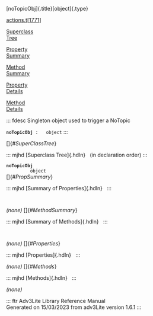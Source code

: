 [noTopicObj]{.title}[object]{.type}

[actions.t](../file/actions.t.html)\[[1771](../source/actions.t.html#1771)\]

[Superclass\
Tree](#_SuperClassTree_)

[Property\
Summary](#_PropSummary_)

[Method\
Summary](#_MethodSummary_)

[Property\
Details](#_Properties_)

[Method\
Details](#_Methods_)

::: fdesc
Singleton object used to trigger a NoTopic

**`noTopicObj`**` :   object`
:::

[]{#_SuperClassTree_}

::: mjhd
[Superclass Tree]{.hdln}   (in declaration order)
:::

**`noTopicObj`**\
`         object`\
[]{#_PropSummary_}

::: mjhd
[Summary of Properties]{.hdln}  
:::

` `

*(none)* []{#_MethodSummary_}

::: mjhd
[Summary of Methods]{.hdln}  
:::

` `

*(none)* []{#_Properties_}

::: mjhd
[Properties]{.hdln}  
:::

*(none)* []{#_Methods_}

::: mjhd
[Methods]{.hdln}  
:::

*(none)*

::: ftr
Adv3Lite Library Reference Manual\
Generated on 15/03/2023 from adv3Lite version 1.6.1
:::
